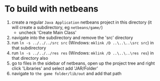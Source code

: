 # To build with netbeans #

1. create a regular `Java Application` netbeans project in this directory (it will create a subdirectory, eg `netbeans/game/`)
	- uncheck 'Create Main Class'
2. navigate into the subdirectory and remove the 'src' directory
3. run `ln -s ../../../src src` (Windows: `mklink /D ..\..\..\src src`) in that subdirectory
4. run `ln -s ../../../res res` (Windows: `mklink /D ..\..\..\res res`) in that directory also
5. go to files in the sidebar of netbeans, open up the project tree and right click 'Libraries' and select add 'JAR/Folder'
6. navigate to `the game folder/lib/out` and add that path
